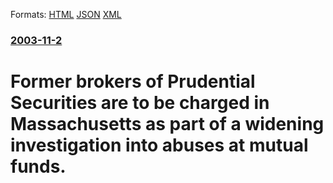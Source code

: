 
Formats: [HTML](/news/2003/11/2/former-brokers-of-prudential-securities-are-to-be-charged-in-massachusetts-as-part-of-a-widening-investigation-into-abuses-at-mutual-funds.html)  [JSON](/news/2003/11/2/former-brokers-of-prudential-securities-are-to-be-charged-in-massachusetts-as-part-of-a-widening-investigation-into-abuses-at-mutual-funds.json)  [XML](/news/2003/11/2/former-brokers-of-prudential-securities-are-to-be-charged-in-massachusetts-as-part-of-a-widening-investigation-into-abuses-at-mutual-funds.xml)  

### [2003-11-2](/news/2003/11/2/index.md)

##### 
#  Former brokers of Prudential Securities are to be charged in Massachusetts as part of a widening investigation into abuses at mutual funds.



